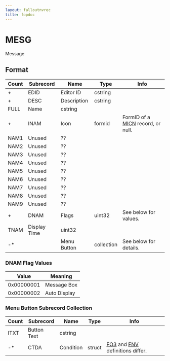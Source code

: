 ```yaml
---
layout: falloutnvrec
title: fopdoc
---
```

MESG
====

Message

## Format

Count | Subrecord | Name | Type | Info
------|-------|------|------|-----
+ | EDID | Editor ID | cstring |
+ | DESC | Description | cstring |
 | FULL | Name | cstring |
+ | INAM | Icon | formid | FormID of a [MICN](MICN.md) record, or null.
 | NAM1 | Unused | ?? |
 | NAM2 | Unused | ?? |
 | NAM3 | Unused | ?? |
 | NAM4 | Unused | ?? |
 | NAM5 | Unused | ?? |
 | NAM6 | Unused | ?? |
 | NAM7 | Unused | ?? |
 | NAM8 | Unused | ?? |
 | NAM9 | Unused | ?? |
+ | DNAM | Flags | uint32 | See below for values.
 | TNAM | Display Time | uint32 |
-* | | Menu Button | collection | See below for details.

### DNAM Flag Values

Value | Meaning
------|--------
0x00000001 | Message Box
0x00000002 | Auto Display

### Menu Button Subrecord Collection

Count | Subrecord | Name | Type | Info
------|-------|------|------|-----
 | ITXT | Button Text | cstring |
-* | CTDA | Condition | struct | [FO3](../../Fallout3/Records/Subrecords/CTDA.md) and [FNV](../../FalloutNV/Records/Subrecords/CTDA.md) definitions differ.
